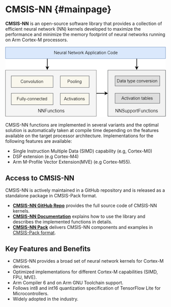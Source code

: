 # CMSIS-NN {#mainpage}

**CMSIS-NN** is an open-source software library that provides a collection of efficient neural network (NN) kernels developed to maximize the performance and minimize the memory footprint of neural networks running on Arm Cortex-M processors.

![Overview of CMSIS-NN](./images/cmsis-nn-overview.png)

CMSIS-NN functions are implemented in several variants and the optimal solution is automatically taken at compile time depending on the features available on the target processor architecture. Implementations for the following features are available:

 - Single Instruction Multiple Data (SIMD) capability (e.g, Cortex-M0)
 - DSP extension (e.g Cortex-M4)
 - Arm M-Profile Vector Extension(MVE) (e.g Cortex-M55).

## Access to CMSIS-NN

CMSIS-NN is actively maintained in a GitHub repository and is released as a standalone package in CMSIS-Pack format.

 - [**CMSIS-NN GitHub Repo**](https://github.com/ARM-software/CMSIS-NN) provides the full source code of CMSIS-NN kernels.
 - [**CMSIS-NN Documentation**](https://arm-software.github.io/CMSIS-NN/latest/) explains how to use the library and describes the implemented functions in details.
 - [**CMSIS-NN Pack**](https://www.keil.arm.com/packs/cmsis-nn-arm/versions/) delivers CMSIS-NN components and examples in [CMSIS-Pack format](https://open-cmsis-pack.github.io/Open-CMSIS-Pack-Spec/main/html/index.html).

## Key Features and Benefits

 - CMSIS-NN provides a broad set of neural network kernels for Cortex-M devices.
 - Optimized implementations for different Cortex-M capabilities (SIMD, FPU, MVE).
 - Arm Compiler 6 and on Arm GNU Toolchain support.
 - Follows int8 and int16 quantization specification of TensorFlow Lite for Microcontrollers.
 - Widely adopted in the industry.
